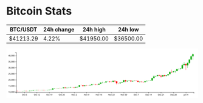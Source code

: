 # Bitcoin Stats

BTC/USDT|24h change|24h high|24h low|
|---|---|---|---|
|$41213.29|4.22%|$41950.00|$36500.00|

<img src="./chart.svg">
